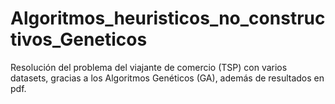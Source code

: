 # Algoritmos_heuristicos_no_constructivos_Geneticos
Resolución del problema del viajante de comercio (TSP) con varios datasets, gracias a los Algoritmos Genéticos (GA), además de resultados en pdf.
